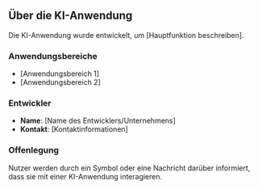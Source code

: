## Über die KI-Anwendung

Die KI-Anwendung wurde entwickelt, um [Hauptfunktion beschreiben].

### Anwendungsbereiche

- [Anwendungsbereich 1]
- [Anwendungsbereich 2]

### Entwickler

- **Name**: [Name des Entwicklers/Unternehmens]
- **Kontakt**: [Kontaktinformationen]

### Offenlegung

Nutzer werden durch ein Symbol oder eine Nachricht darüber informiert, dass sie mit einer KI-Anwendung interagieren.
